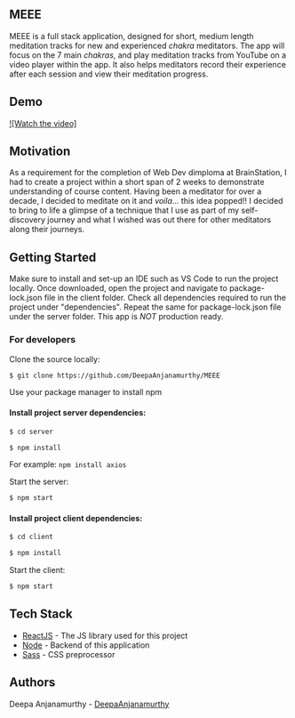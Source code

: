 ## MEEE
MEEE is a full stack application, designed for short, medium length meditation tracks for new and experienced *chakra* meditators. The app will focus on the 7 main *chakras*, and play meditation tracks from YouTube on a video player within the app. It also helps meditators record their experience after each session and view their meditation progress.

## Demo
[![Watch the video]](https://youtu.be/8QDn2VAd0AY)

<!-- <h1>
  <br>
  <img src="https://i.imgur.com/eCDy1JV.jpg" alt="main screen" width="">
</h1> -->

## Motivation
As a requirement for the completion of Web Dev dimploma at BrainStation, I had to create a project within a short span of 2 weeks to demonstrate understanding of course content. Having been a meditator for over a decade, I decided to meditate on it and *voila*... this idea popped!! I decided to bring to life a glimpse of a technique that I use as part of my self-discovery journey and what I wished was out there for other meditators along their journeys.

## Getting Started

Make sure to install and set-up an IDE such as VS Code to run the project locally. Once downloaded, open the project and navigate to package-lock.json file in the client folder. Check all dependencies required to run the project under "dependencies". Repeat the same for package-lock.json file under the server folder. This app is *NOT* production ready.

### For developers

Clone the source locally:

```sh
$ git clone https://github.com/DeepaAnjanamurthy/MEEE
```

Use your package manager to install npm

#### Install project server dependencies:

```sh
$ cd server
```

```sh
$ npm install 
```

For example: `npm install axios`

Start the server:

```sh
$ npm start
```

#### Install project client dependencies:

```sh
$ cd client
```

```sh
$ npm install 
```

Start the client:

```sh
$ npm start
```

## Tech Stack

- [ReactJS](https://reactjs.org/) - The JS library used for this project
- [Node](https://nodejs.org/en/) - Backend of this application
- [Sass](https://sass-lang.com/) - CSS preprocessor

## Authors

Deepa Anjanamurthy - [DeepaAnjanamurthy](https://github.com/DeepaAnjanamurthy)
